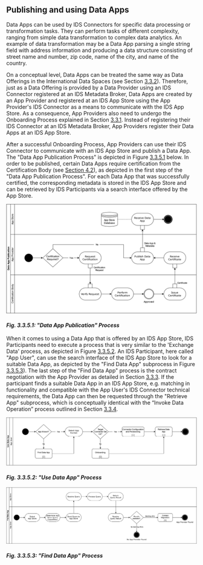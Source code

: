 ## Publishing and using Data Apps

Data Apps can be used by IDS Connectors for specific data processing or transformation tasks. They can perform tasks of different complexity, ranging from simple data transformation to complex data analytics. An example of data transformation may be a Data App parsing a single string field with address information and producing a data structure consisting of street name and number, zip code, name of the city, and name of the country.

On a conceptual level, Data Apps can be treated the same way as Data Offerings in the International Data Spaces (see Section [3.3.2](3_3_2_Data_Offering.md)). Therefore, just as a Data Offering is provided by a Data Provider using an IDS Connector registered at an IDS Metadata Broker, Data Apps are created by an App Provider and registered at an IDS App Store using the App Provider's IDS Connector as a means to communicate with the IDS App Store. As a consequence, App Providers also need to undergo the Onboarding Process explained in Section [3.3.1](3_3_1_Onboarding.md). Instead of registering their IDS Connector at an IDS Metadata Broker, App Providers register their Data Apps at an IDS App Store.

After a successful Onboarding Process, App Providers can use their IDS Connector to communicate with an IDS App Store and publish a Data App. The "Data App Publication Process" is depicted in Figure [3.3.5.1](#PublishingDataApp) below. In order to be published, certain Data Apps require certification from the Certification Body (see [Section 4.2](../../4_Perspectives_of_the_Reference_Architecture_Model/4_2_Certification_Perspective)), as depicted in the first step of the "Data App Publication Process". For each Data App that was successfully certified, the corresponding metadata is stored in the IDS App Store and can be retrieved by IDS Participants via a search interface offered by the App Store.

![PublishingDataApp](./media/data-app-publication-process.png)
#### _Fig. 3.3.5.1: "Data App Publication" Process_

When it comes to using a Data App that is offered by an IDS App Store, IDS Participants need to execute a process that is very similar to the 'Exchange Data' process, as depicted in Figure [3.3.5.2](#UseDataApp). An IDS Participant, here called "App User", can use the search interface of the IDS App Store to look for a suitable Data App, as depicted by the "Find Data App" subprocess in Figure [3.3.5.3](#FindDataApp)). The last step of the "Find Data App" process is the contract negotiation with the App Provider as detailed in Section [3.3.3](3_3_3_Contract_Negotiation.md). If the participant finds a suitable Data App in an IDS App Store, e.g. matching in functionality and compatible with the App User's IDS Connector technical requirements, the Data App can then be requested through the "Retrieve App" subprocess, which is conceptually identical with the “Invoke Data Operation” process outlined in Section [3.3.4](3_3_4_Exchanging_Data.md).

![UseDataApp](./media/use-data-app-process.png)
#### _Fig. 3.3.5.2: "Use Data App" Process_

![FindDataApp](./media/find-data-app-process.png)
#### _Fig. 3.3.5.3: "Find Data App" Process_
